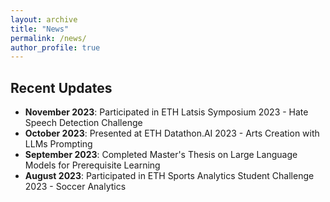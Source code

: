 ```yaml
---
layout: archive
title: "News"
permalink: /news/
author_profile: true
---
```


## Recent Updates

* **November 2023**: Participated in ETH Latsis Symposium 2023 - Hate Speech Detection Challenge
* **October 2023**: Presented at ETH Datathon.AI 2023 - Arts Creation with LLMs Prompting
* **September 2023**: Completed Master's Thesis on Large Language Models for Prerequisite Learning
* **August 2023**: Participated in ETH Sports Analytics Student Challenge 2023 - Soccer Analytics 